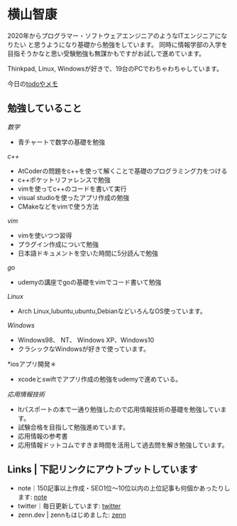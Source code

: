 # 横山智康 

2020年からプログラマー・ソフトウェアエンジニアのようなITエンジニアになりたい
と思うようになり基礎から勉強をしています。
同時に情報学部の入学を目指そうかなと思い受験勉強も無謀かもですがお試しで進めています。

Thinkpad, Linux, Windowsが好きで、19台のPCでわちゃわちゃしています。

今日の[todoやメモ](todo.md)

## 勉強していること

*数学*
- 青チャートで数学の基礎を勉強

*c++*
- AtCoderの問題をc++を使って解くことで基礎のプログラミング力をつける
- c++ポケットリファレンスで勉強
- vimを使ってc++のコードを書いて実行
- visual studioを使ったアプリ作成の勉強
- CMakeなどをvimで使う方法

*vim*
- vimを使いつつ習得
- プラグイン作成について勉強
- 日本語ドキュメントを空いた時間に5分読んで勉強

*go*
- udemyの講座でgoの基礎をvimでコード書いて勉強

*Linux*
- Arch Linux,lubuntu,ubuntu,DebianなどいろんなOS使っています。

*Windows*
- Windows98、 NT、 Windows XP、Windows10
- クラシックなWindowsが好きで使っています。

*iosアプリ開発＊
- xcodeとswiftでアプリ作成の勉強をudemyで進めている。

*応用情報技術*
- Itパスポートの本で一通り勉強したので応用情報技術の基礎を勉強しています。
- 試験合格を目指して勉強進めています。
- 応用情報の参考書
- 応用情報ドットコムですきま時間を活用して過去問を解き勉強しています。


## Links | 下記リンクにアウトプットしています
- note｜150記事以上作成・SEO1位～10位以内の上位記事も何個かあったりします: [note](https://note.com/noabou)
- twitter｜毎日更新しています: [twitter](https://twitter.com/noaboucoffee)
- zenn.dev | zennもはじめました: [zenn](https://zenn.dev/katsuo)
